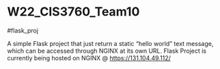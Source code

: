 # W22_CIS3760_Team10

#flask_proj

A simple Flask project that just return a static “hello world” text message, which can be accessed through NGINX at its own URL.
Flask Project is currently being hosted on NGINX @ https://131.104.49.112/
